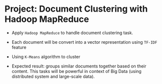 # Project: Document Clustering with Hadoop MapReduce


- Apply `Hadoop MapReduce` to handle document clustering task.

- Each document will be convert into a vector representation using `TF-IDF` feature

- Using `K-Means` algorithm to cluster

- Expected result: groups similar documents together based on their content. This tasks will be powerful in context of Big Data (using distributed system and large-scale data).

